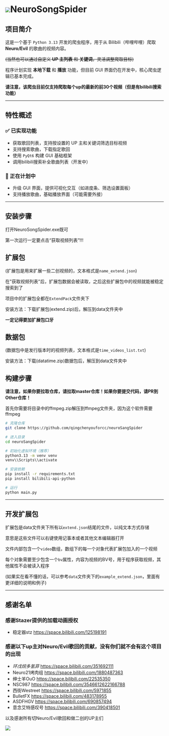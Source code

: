# ![](https://qingchenyou-1301914189.cos.ap-beijing.myqcloud.com/this_32.png)NeuroSongSpider



## 项目简介

这是一个基于 `Python 3.13` 开发的爬虫程序，用于从 Bilibili（哔哩哔哩）爬取 **Neuro/Evil** 的歌曲的视频内容。

~~(当然也可以通过自定义 **UP 主列表** 和 **关键词**，灵活调整爬取目标)~~ 

程序计划实现 **本地下载** 和 **播放** 功能，但目前 GUI 界面仍在开发中，核心爬虫逻辑已基本完成。

**请注意，该爬虫目前仅支持爬取每个up的最新的前30个视频（但是有bilibili搜索功能）** 

---

## 特性概述
### ✅ 已实现功能
- 获取歌回列表，支持按设置的 UP 主和关键词筛选目标视频
- 支持搜索歌曲，下载指定歌回
- 使用 `PyQt6` 构建 GUI 基础框架
- 调用bilibili搜索补全歌曲列表（开发中）

### 🚧 正在计划中
- 升级 GUI 界面，提供可视化交互（如进度条、筛选设置面板）
- 支持播放歌曲，基础播放界面（可能需要外接）

---

## 安装步骤

打开NeuroSongSpider.exe既可

第一次运行一定要点击“获取视频列表”!!!

## 扩展包

(扩展包是用来扩展一些二创视频的，文本格式是`name_extend.json`)

在"获取视频列表"后，扩展包数据会被读取，之后这些扩展包中的视频就能被稳定搜索到了

项目中的扩展包全都在`ExtendPack`文件夹下

安装方法：下载扩展包(extend.zip)后，解压到data文件夹中

**一定记得要加扩展包口牙**

## 数据包

(数据包中是发行版本时的视频列表，文本格式是`time_videos_list.txt`)

安装方法：下载(datatime.zip)数据包后，解压到data文件夹中

## 构建步骤

**请注意，如果你要拉取仓库，请拉取master仓库！如果你要提交代码，请PR到Other仓库！**

首先你需要将目录中的ffmpeg.zip解压到ffmpeg文件夹，因为这个软件需要ffmpeg

```bash
# 克隆仓库
git clone https://github.com/qingchenyouforcc/neuroSangSpider

# 进入目录
cd neuroSangSpider

# 初始化虚拟环境（推荐）
python3.13 -m venv venv
venv\\Scripts\\activate

# 安装依赖
pip install -r requirements.txt
pip install bilibili-api-python

# 运行
python main.py
```

---

## 开发扩展包

扩展包是data文件夹下所有以`extend.json`结尾的文件，以纯文本方式存储

意思是这些文件可以右键使用记事本或者其他文本编辑器打开

文件内部包含一个`video`数组，数组下的每一个对象代表扩展包加入的一个视频

每个对象需要至少包含一个`bv`属性，内容为视频的BV号，用于程序获取视频，其他属性不会被读入程序

(如果实在看不懂的话，可以参考`data`文件夹下的`example_extend.json`，里面有更详细的说明和例子)

---

## 感谢名单

### 感谢Stazer提供的加载动画授权

- 稳定器stz https://space.bilibili.com/125198191

### 感谢以下up主对Neuro/Evil歌回的贡献，没有你们就不会有这个项目的出现

- _环戊烷多氢菲_ https://space.bilibili.com/351692111
- Neuro21烤肉组 https://space.bilibili.com/1880487363
- 绅士羊OuO https://space.bilibili.com/22535350
- NSC987 https://space.bilibili.com/3546612622166788
- 西街Westreet https://space.bilibili.com/5971855
- BulletFX https://space.bilibili.com/483178955
- ASDFHGV https://space.bilibili.com/690857494
- 意念艾特感叹号 https://space.bilibili.com/390418501

以及感谢所有切Neuro/Evil歌回和做二创的UP主们

![](https://qingchenyou-1301914189.cos.ap-beijing.myqcloud.com/681dcdd42da7fc5484c1dd3a9875b54a_324.png)
